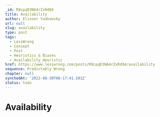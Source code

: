 ```yaml
---
_id: R8cpqD3NA4rZxRdQ4
title: Availability
author: Eliezer Yudkowsky
url: null
slug: availability
type: post
tags:
  - LessWrong
  - Concept
  - Post
  - Heuristics_& Biases
  - Availability_Heuristic
href: https://www.lesswrong.com/posts/R8cpqD3NA4rZxRdQ4/availability
sequence: Predictably Wrong
chapter: null
synchedAt: '2022-08-30T08:17:41.101Z'
status: todo
---
```


# Availability
